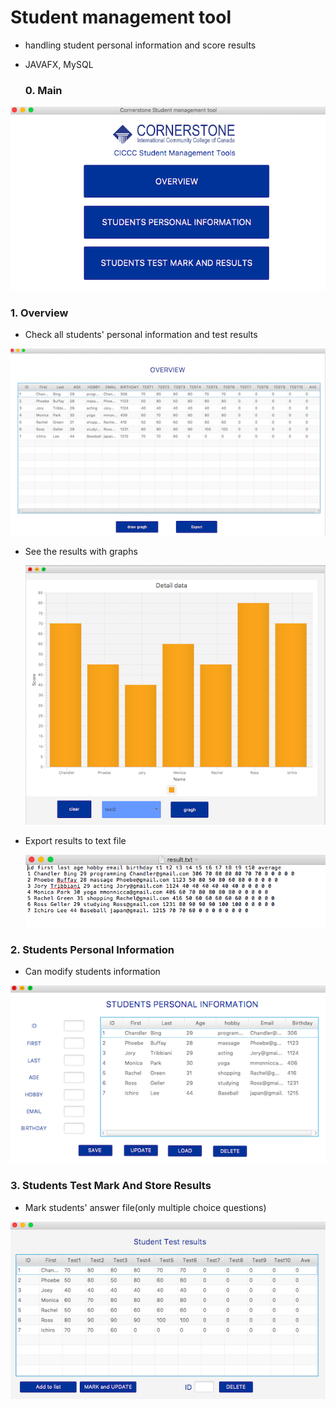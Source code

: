 # Student management tool 

- handling student personal information and score results

- JAVAFX, MySQL

  

  ### 0. Main

![main](img/main.png)





### 1. Overview 

- Check all students' personal information and test results

![overview](img/overview.png)



- See the results with graphs

  ![graphs](img/graphs.png)

  

- Export results to text file

  ![Export](img/Export.png)





### 2. Students Personal Information

- Can modify students information

![personalInfo](img/personalInfo.png)





### 3. Students Test Mark And Store Results 

- Mark students' answer file(only multiple choice questions)

![testMark](img/testMark.png)